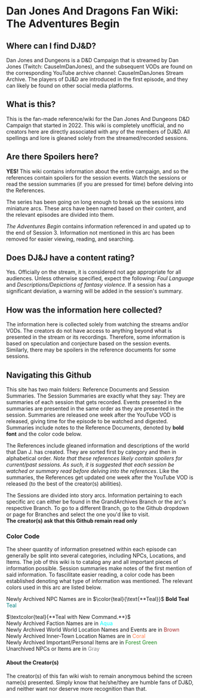 # Dan Jones And Dragons Fan Wiki: The Adventures Begin

## Where can I find DJ&D?

Dan Jones and Dungeons is a D&D Campaign that is streamed by Dan Jones (Twitch: CauseImDanJones), and the subsequent VODs are found on the corresponding YouTube archive channel: CauseImDanJones Stream Archive. The players of DJ&D are introduced in the first episode, and they can likely be found on other social media platforms.

## What is this?

This is the fan-made reference/wiki for the Dan Jones And Dungeons D&D Campaign that started in 2022. This wiki is completely unofficial, and no creators here are directly associated with any of the members of DJ&D. All spellings and lore is gleaned solely from the streamed/recorded sessions.

## Are there Spoilers here?

**YES!** This wiki contains information about the entire campaign, and so the references contain spoilers for the session events. Watch the sessions or read the session summaries (if you are pressed for time) before delving into the References.

The series has been going on long enough to break up the sessions into miniature arcs. These arcs have been named based on their content, and the relevant episodes are divided into them.

*The Adventures Begin* contains information referenced in and upated up to the end of Session 3. Information not mentioned in this arc has been removed for easier viewing, reading, and searching.

## Does DJ&J have a content rating?

Yes. Officially on the stream, it is considered not age appropriate for all audiences. Unless otherwise specified, expect the following: *Foul Language* and *Descriptions/Depictions of fantasy violence*. If a session has a significant deviation, a warning will be added in the session's summary.

## How was the information here collected?

The information here is collected solely from watching the streams and/or VODs. The creators do not have access to anything beyond what is presented in the stream or its recordings. Therefore, some information is based on speculation and conjecture based on the session events. Similarly, there may be spoilers in the reference documents for some sessions. 

## Navigating this Github

This site has two main folders: Reference Documents and Session Summaries. The Session Summaries are exactly what they say: They are summaries of each session that gets recorded. Events presented in the summaries are presented in the same order as they are presented in the session. Summaries are released one week after the YouTube VOD is released, giving time for the episode to be watched and digested. Summaries include notes to the Reference Documents, denoted by **bold font** and the color code below. 

The References include gleaned information and descriptions of the world that Dan J. has created. They are sorted first by category and then in alphabetical order. *Note that these references likely contain spoilers for current/past sessions. As such, it is suggested that each session be watched or summary read before delving into the references*. Like the summaries, the References get updated one week after the YouTube VOD is released (to the best of the creator(s) abilities).

The Sessions are divided into story arcs. Information pertaining to each specific arc can either be found in the GrandArchives Branch or the arc's respective Branch. To go to a different Branch, go to the Github dropdown or page for Branches and select the one you'd like to visit.
<br>**The creator(s) ask that this Github remain read only**

### Color Code

The sheer quantity of information presetned within each episode can generally be split into several categories, including NPCs, Locations, and Items. The job of this wiki is to catalog any and all important pieces of information possible. Session summaries make notes of the first mention of said information. To fascilitate easier reading, a color code has been established denoting what type of information was mentioned. The relevant colors used in this arc are listed below.

Newly Archived NPC Names are in $\color{teal}{\text{**Teal}}$ **Bold Teal** <span style="color:teal">Teal</span>

$\textcolor{teal}{**Teal with New Command.**}$
<br>
Newly Archived Faction Names are in <span style="color:aqua">Aqua</span>
<br>
Newly Archived World World Location Names and Events are in <span style="color:brown">Brown</span>
<br>
Newly Archived Inner-Town Location Names are in <span style="color:coral">Coral</span>
<br>
Newly Archived Important/Personal Items are in <span style="color:forestgreen">Forest Green</span>
<br>
Unarchived NPCs or Items are in <span style="color:gray">Gray</span>
<br>

#### About the Creator(s)

The creator(s) of this fan wiki wish to remain anonymous behind the screen name(s) presented. Simply know that he/she/they are humble fans of DJ&D, and neither want nor deserve more recognition than that.
